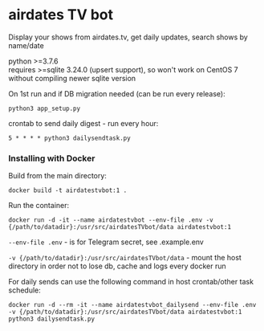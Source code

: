 # airdates TV bot

Display your shows from airdates.tv, get daily updates, search shows by name/date

python >=3.7.6  
requires >=sqlite 3.24.0 (upsert support), so won't work on CentOS 7 without compiling newer sqlite version

On 1st run and if DB migration needed (can be run every release):  

`python3 app_setup.py`  

crontab to send daily digest - run every hour:  

`5 * * * * python3 dailysendtask.py`

### Installing with Docker
Build from the main directory:  

`docker build -t airdatestvbot:1 .`  

Run the container:  

`docker run -d -it --name airdatestvbot --env-file .env -v {/path/to/datadir}:/usr/src/airdatesTVbot/data airdatestvbot:1`  

`--env-file .env` - is for Telegram secret, see .example.env  

`-v {/path/to/datadir}:/usr/src/airdatesTVbot/data` - mount the host directory in order not to lose db, cache and logs every docker run

For daily sends can use the following command in host crontab/other task schedule:  

`docker run -d --rm -it --name airdatestvbot_dailysend --env-file .env -v {/path/to/datadir}:/usr/src/airdatesTVbot/data airdatestvbot:1 python3 dailysendtask.py`
